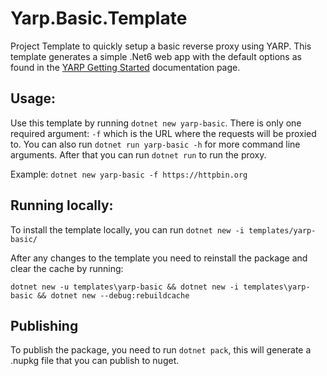 # Yarp.Basic.Template
Project Template to quickly setup a basic reverse proxy using YARP. This template generates a simple .Net6 web app with the default options as found in the [YARP Getting Started](https://microsoft.github.io/reverse-proxy/articles/getting-started.html#net-6-support) documentation page.

## Usage:

Use this template by running `dotnet new yarp-basic`. There is only one required argument: `-f` which is the URL where the requests will be proxied to. You can also run `dotnet run yarp-basic -h` for more command line arguments. After that you can run `dotnet run` to run the proxy.

Example: `dotnet new yarp-basic -f https://httpbin.org`

## Running locally:

To install the template locally, you can run `dotnet new -i templates/yarp-basic/`

After any changes to the template you need to reinstall the package and clear the cache by running:

`dotnet new -u templates\yarp-basic && dotnet new -i templates\yarp-basic && dotnet new --debug:rebuildcache`

## Publishing

To publish the package, you need to run `dotnet pack`, this will generate a .nupkg file that you can publish to nuget.